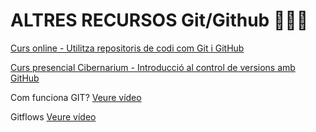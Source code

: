 # ALTRES RECURSOS **Git/Github 🧙🏻‍♀️**

[Curs online - Utilitza repositoris de codi com Git i GitHub](https://cibernarium.barcelonactiva.cat/web/guest/ficha-actividad?activityId=1145812)

[Curs presencial Cibernarium - Introducció al control de versions amb GitHub](https://cibernarium.barcelonactiva.cat/web/guest/ficha-actividad?activityId=1121789)

Com funciona GIT? [Veure vídeo](https://www.youtube.com/watch?v=EGhUWAEZpfw)

Gitflows [Veure vídeo](https://www.youtube.com/watch?v=HhI77BXRjuo)
